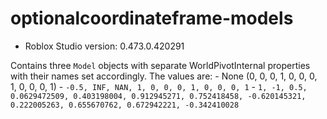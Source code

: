 # optionalcoordinateframe-models
* Roblox Studio version: 0.473.0.420291

Contains three `Model` objects with separate WorldPivotInternal properties with their names set accordingly. The values are:
    - None (0, 0, 0, 1, 0, 0, 0, 1, 0, 0, 0, 1)
    - `-0.5, INF, NAN, 1, 0, 0, 0, 1, 0, 0, 0, 1`
    - `1, -1, 0.5, 0.0629472509, 0.403198004, 0.912945271, 0.752418458, -0.620145321, 0.222005263, 0.655670762, 0.672942221, -0.342410028`
